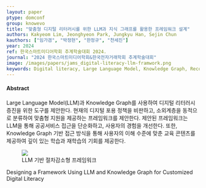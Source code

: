 ```yaml
---
layout: paper
ptype: domconf
group: knowevo
title: "맞춤형 디지털 리터러시를 위한 LLM과 지식 그래프를 활용한 프레임워크 설계"
authors: Kakyeom Lim, Jeonghyeon Park, Jungkyu Han, Sejin Chun
kauthors: ["임가겸", "박정현", "한정규", "천세진"]
year: 2024
ref: 한국스마트미디어학회 추계학술대회 2024.
journal: "2024 한국스마트미디어학회&한국전자거래학회 추계학술대회"
image: /images/papers/jams_digital-literacy-llm-framwork.png
keywords: Digital literacy, Large Language Model, Knowledge Graph, Recommend System
---
```


<h4><span class="badge badge-info">Abstract</span></h4>
Large Language Model(LLM)과 Knowledge Graph를 사용하여 디지털 리터러시 증진을 위한 도구를 제안한다. 현재의 디지털 포용 정책을 비판하고, 소외계층을 동적으로 분류하여 맞춤형 지원을 제공하는 프레임워크를 제안한다. 제안된 프레임워크는 LLM을 통해 공공서비스 접근을 단순화하고, 사용자의 경험을 개선한다. 또한, Knowledge Graph 기반 접근 방식을 통해 사용자의 이해 수준에 맞춘 교육 콘텐츠를 제공하여 깊이 있는 학습과 재학습의 기회를 제공한다.

<figure>
    <img class="pull-left pad-right media-object d-none d-sm-block" src="{{ page.image }}">
    <figcaption>LLM 기반 절차감소형 프레임워크</figcaption>
</figure>

<div class="alert alert-warning" role="alert">
   Designing a Framework Using LLM and Knowledge Graph for Customized Digital Literacy
</div>